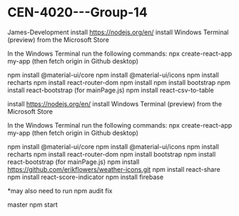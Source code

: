 # CEN-4020---Group-14
James-Development
install https://nodejs.org/en/ install Windows Terminal (preview) from the Microsoft Store

In the Windows Terminal run the following commands: npx create-react-app my-app (then fetch origin in Github desktop)

npm install @material-ui/core npm install @material-ui/icons npm install recharts npm install react-router-dom npm install npm install bootstrap npm install react-bootstrap (for mainPage.js) npm install react-csv-to-table

install https://nodejs.org/en/
install Windows Terminal (preview) from the Microsoft Store

In the Windows Terminal run the following commands:
npx create-react-app my-app (then fetch origin in Github desktop)

npm install @material-ui/core
npm install @material-ui/icons
npm install recharts
npm install react-router-dom
npm install bootstrap
npm install react-bootstrap    (for mainPage.js)
npm install https://github.com/erikflowers/weather-icons.git
npm install react-share
npm install react-score-indicator
npm install firebase

*may also need to run npm audit fix

master
npm start
